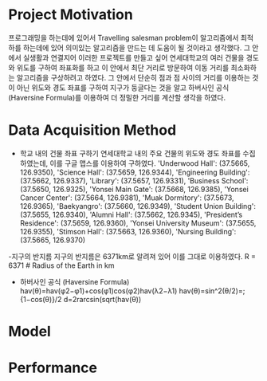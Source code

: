 # Project Motivation
프로그래밍을 하는데에 있어서 Travelling salesman problem이 알고리즘에서 최적하를 하는데에 있어 의미있는 알고리즘을 만드는 데 도움이 될 것이라고 생각했다. 그 안에서 실생활과 연결지어 이러한 프로젝트를 만들고 싶어 연세대학교의 여러 건물을 경도와 위도를 구하여 좌표화를 하고 이 안에서 최단 거리로 방문하여 이동 거리를 최소화하는 알고리즘을 구상하려고 하였다. 그 안에서 단순히 점과 점 사이의 거리를 이용하는 것이 아닌 위도와 경도 좌표를 구하여 지구가 둥글다는 것을 알고 하버사인 공식(Haversine Formula)를 이용하여 더 정밀한 거리를 계산할 생각을 하였다.

# Data Acquisition Method
- 학교 내의 건물 좌표 구하기
연세대학교 내의 주요 건물의 위도와 경도 좌표를 수집하였는데, 이를 구글 맵스를 이용하여 구하였다.
'Underwood Hall': (37.5665, 126.9350), 'Science Hall': (37.5659, 126.9344),
'Engineering Building': (37.5662, 126.9337), 'Library': (37.5657, 126.9331),
'Business School': (37.5650, 126.9325), 'Yonsei Main Gate': (37.5668, 126.9385),
'Yonsei Cancer Center': (37.5664, 126.9381), 'Muak Dormitory': (37.5673, 126.9365),
'Baekyangro': (37.5660, 126.9349), 'Student Union Building': (37.5655, 126.9340),
'Alumni Hall': (37.5662, 126.9345), 'President’s Residence': (37.5659, 126.9360),
'Yonsei University Museum': (37.5655, 126.9355), 'Stimson Hall': (37.5663, 126.9360),
'Nursing Building': (37.5665, 126.9370)

-지구의 반지름
지구의 반지름은 6371km로 알려져 있어 이를 그대로 이용하였다.
R = 6371  # Radius of the Earth in km

- 하버사인 공식 (Haversine Formula)
hav(θ)=hav(φ2−φ1)+cos(φ1)cos(φ2)hav(λ2−λ1)
hav(θ)=sin^2(θ/2)=;{1−cos(θ)}/2
d=2rarcsin(sqrt(hav(θ))

# Model
# Performance
